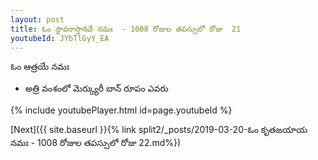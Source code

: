 ```yaml
---
layout: post
title: ఓం స్థావరాస్తానవే నమః  - 1008 రోజుల తపస్సులో రోజు  21
youtubeId: JYbTlGyY_EA
---
```

 
 
 ఓం ఆత్రయే నమః  
 
 -  అత్రి వంశంలో మెర్క్యురీ బాన్ రూపం ఎవరు 
 
  
 
  
 
 
 
 
 
 


{% include youtubePlayer.html id=page.youtubeId %}
 
[Next]({{ site.baseurl }}{% link  split2/_posts/2019-03-20-ఓం కృతఙయాయ నమః  - 1008 రోజుల తపస్సులో రోజు  22.md%})
 
